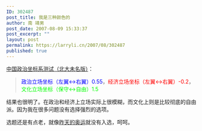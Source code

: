 ```yaml
---
ID: 302487
post_title: 我是三种颜色的
author: 南 靖男
post_date: 2007-08-09 15:33:37
post_excerpt: ""
layout: post
permalink: https://larryli.cn/2007/08/302487
published: true
---
```

<a href="http://blog.farmostwood.net/politics_bdwm" title="中国政治坐标系测试（北大未名版）">中国政治坐标系测试（北大未名版）</a>：
<blockquote><font color="#0000ff">政治立场坐标（左翼&lt;-&gt;右翼）0.55</font>，<font color="#ff0000">经济立场坐标（左翼&lt;-&gt;右翼）-0.2</font>，<font color="#00ff00">文化立场坐标（保守&lt;-&gt;自由）1.5</font></blockquote>
结果也很明了。在政治和经济上立场实际上很模糊，而文化上则是比较彻底的自由派。因为我在很多问题没有选择强烈的选项。

选题还是有点老，就像<a href="/2007/08/08/301227" title="这些人都不热么？">昨天的奥运</a>就没有入选，呵呵。